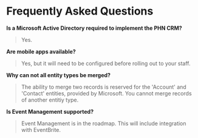 # Frequently Asked Questions

**Is a Microsoft Active Directory required to implement the PHN CRM?**

> Yes.

**Are mobile apps available?**

> Yes, but it will need to be configured before rolling out to your staff.

**Why can not all entity types be merged?**

> The ability to merge two records is reserved for the 'Account' and 'Contact' entities, provided by Microsoft. You cannot merge records of another entitiy type. 

**Is Event Management supported?**

> Event Management is in the roadmap. This will include integration with EventBrite.
